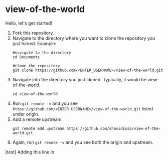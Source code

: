 # view-of-the-world

Hello, let's get started!

1. Fork this repository.
1. Navigate to the directory where you want to clone the repository you just forked.
    Example:
    ```
    #navigate to the directory
    cd Documents
    
    #clone the repository
    git clone https://github.com/<ENTER_USERNAME>/view-of-the-world.git
    ```
1. Navigate into the directory you just cloned. Typically, it would be view-of-the-world.
    ```
    cd view-of-the-world
    ```
1. Run `git remote -v` and you see `https://github.com/<ENTER_USERNAME>/view-of-the-world.git` listed under origin.
1. Add a remote upstream.
    ```
    git remote add upstream https://github.com/shavidissa/view-of-the-world.git
    ```
 1. Again, run `git remote -v` and you see both the origin and upstream.

[test] Adding this line in
